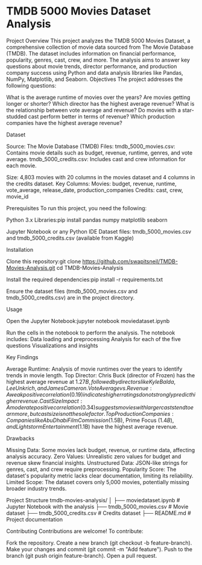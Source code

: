 # TMDB 5000 Movies Dataset Analysis

Project Overview
This project analyzes the TMDB 5000 Movies Dataset, a comprehensive collection of movie data sourced from The Movie Database (TMDB). The dataset includes information on financial performance, popularity, genres, cast, crew, and more. The analysis aims to answer key questions about movie trends, director performance, and production company success using Python and data analysis libraries like Pandas, NumPy, Matplotlib, and Seaborn.
Objectives
The project addresses the following questions:

What is the average runtime of movies over the years? Are movies getting longer or shorter?
Which director has the highest average revenue?
What is the relationship between vote average and revenue?
Do movies with a star-studded cast perform better in terms of revenue?
Which production companies have the highest average revenue?

Dataset

Source: The Movie Database (TMDB)
Files:
tmdb_5000_movies.csv: Contains movie details such as budget, revenue, runtime, genres, and vote average.
tmdb_5000_credits.csv: Includes cast and crew information for each movie.


Size: 4,803 movies with 20 columns in the movies dataset and 4 columns in the credits dataset.
Key Columns:
Movies: budget, revenue, runtime, vote_average, release_date, production_companies
Credits: cast, crew, movie_id



Prerequisites
To run this project, you need the following:

Python 3.x
Libraries:pip install pandas numpy matplotlib seaborn


Jupyter Notebook or any Python IDE
Dataset files: tmdb_5000_movies.csv and tmdb_5000_credits.csv (available from Kaggle)

Installation

Clone this repository:git clone https://github.com/swapitsneil/TMDB-Movies-Analysis.git
cd TMDB-Movies-Analysis


Install the required dependencies:pip install -r requirements.txt


Ensure the dataset files (tmdb_5000_movies.csv and tmdb_5000_credits.csv) are in the project directory.

Usage

Open the Jupyter Notebook:jupyter notebook moviedataset.ipynb


Run the cells in the notebook to perform the analysis. The notebook includes:
Data loading and preprocessing
Analysis for each of the five questions
Visualizations and insights



Key Findings

Average Runtime: Analysis of movie runtimes over the years to identify trends in movie length.
Top Director: Chris Buck (director of Frozen) has the highest average revenue at $1.27B, followed by directors like Kyle Balda, Lee Unkrich, and James Cameron.
Vote Average vs. Revenue: A weak positive correlation (0.19) indicates higher ratings do not strongly predict higher revenue.
Cast Size Impact: A moderate positive correlation (0.34) suggests movies with larger casts tend to earn more, but cast size is not the sole factor.
Top Production Companies: Companies like Abu Dhabi Film Commission ($1.5B), Prime Focus ($1.4B), and Lightstorm Entertainment ($1.1B) have the highest average revenue.

Drawbacks

Missing Data: Some movies lack budget, revenue, or runtime data, affecting analysis accuracy.
Zero Values: Unrealistic zero values for budget and revenue skew financial insights.
Unstructured Data: JSON-like strings for genres, cast, and crew require preprocessing.
Popularity Score: The dataset's popularity metric lacks clear documentation, limiting its reliability.
Limited Scope: The dataset covers only 5,000 movies, potentially missing broader industry trends.

Project Structure
tmdb-movies-analysis/
│
├── moviedataset.ipynb          # Jupyter Notebook with the analysis
├── tmdb_5000_movies.csv        # Movie dataset
├── tmdb_5000_credits.csv       # Credits dataset
├── README.md                   # Project documentation           

Contributing
Contributions are welcome! To contribute:

Fork the repository.
Create a new branch (git checkout -b feature-branch).
Make your changes and commit (git commit -m "Add feature").
Push to the branch (git push origin feature-branch).
Open a pull request.

